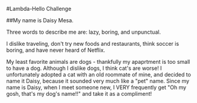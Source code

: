 #Lambda-Hello Challenge

##My name is Daisy Mesa.

Three words to describe me are: lazy, boring, and unpunctual.

I dislike traveling, don't try new foods and restaurants, think soccer is boring, and have never heard of Netflix.

My least favorite animals are dogs - thankfully my apaprtment is too small to have a dog.  Although I dislike dogs, I think cat's are worse!  I unfortunately adopted a cat with an old roommate of mine, and decided to name it Daisy, because it sounded very much like a "pet" name.  Since my name is Daisy, when I meet someone new, I VERY frequently get "Oh my gosh, that's my dog's name!!" and take it as a compliment!